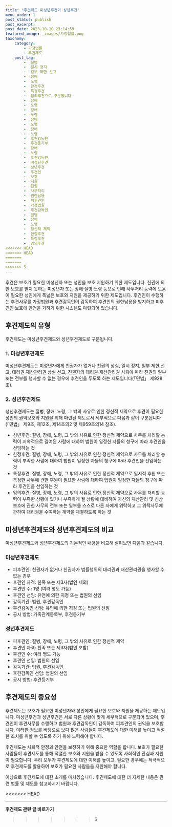 ```yaml
---
title: "후견제도 미성년후견과 성년후견"
menu_order: 1
post_status: publish
post_excerpt: 
post_date: 2023-10-10 23:14:59
featured_image: _images/가정법률.png
taxonomy:
    category:
        - 가정법률
        - 후견제도
    post_tag:
        -  질병
        -  일시 정지
        -  일부 제한 선고
        -  장애
        -  노령
        -  한정후견
        -  특정후견
        -  임의후견으로 구분됩니다
        -  장애
        -  노령
        -  장애
        -  노령
        -  장애
        -  노령
        -  장애
        -  노령
        -  후견감독인
        -  후견등기부
        -  장애
        -  노령
        -  후견감독인
        -  미성년후견
        -  성년후견
        -  후견인
        -  보호
        -  지원
        -  친권
        -  사무처리
        -  권한남용
        -  피후견인
        -  가정법원
        -  후견감독인
        -  질병
        -  장애
        -  노령
        -  정신적 제약
        -  한정후견
        -  특정후견
        -  임의후견
<<<<<<< HEAD
<<<<<<< HEAD
=======
=======
>>>>>>> 5
---
```




후견은 보호가 필요한 미성년자 또는 성인을 보호·지원하기 위한 제도입니다. 친권에 의한 보호를 받지 못하는 미성년자 또는 장애·질병·노령 등으로 인해 사무처리 능력에 도움이 필요한 성인에게 폭넓은 보호와 지원을 제공하기 위한 제도입니다. 후견인이 수행하는 후견사무를 가정법원과 후견감독인이 감독하여 후견인의 권한남용을 방지하고 피후견인 보호에 만전을 기하기 위한 시스템도 마련되어 있습니다.

## 후견제도의 유형

후견제도는 미성년후견제도와 성년후견제도로 구분됩니다. 

### 1. 미성년후견제도

미성년후견제도는 미성년자에게 친권자가 없거나 친권의 상실, 일시 정지, 일부 제한 선고, 대리권·재산관리권 상실 선고, 친권자의 대리권·재산관리권 사퇴에 따라 친권의 일부 또는 전부를 행사할 수 없는 경우에 후견인을 두도록 하는 제도입니다(「민법」 제928조).

### 2. 성년후견제도

성년후견제도는 질병, 장애, 노령, 그 밖의 사유로 인한 정신적 제약으로 후견이 필요한 성인의 권익보호와 지원을 위해 마련된 제도로서 세부적으로 다음과 같이 구분됩니다(「민법」 제9조, 제12조, 제14조의2 및 제959조의14 참조).

- 성년후견: 질병, 장애, 노령, 그 밖의 사유로 인한 정신적 제약으로 사무를 처리할 능력이 지속적으로 결여된 사람에 대하여 법원이 일정한 자들의 청구에 따라 후견인을 선임하는 것
- 한정후견: 질병, 장애, 노령, 그 밖의 사유로 인한 정신적 제약으로 사무를 처리할 능력이 부족한 사람에 대하여 법원이 일정한 자들의 청구에 따라 후견인을 선임하는 것
- 특정후견: 질병, 장애, 노령, 그 밖의 사유로 인한 정신적 제약으로 일시적 후원 또는 특정한 사무에 관한 후원이 필요한 사람에 대하여 법원이 일정한 자들의 청구에 따라 후견인을 선임하는 것
- 임의후견: 질병, 장애, 노령, 그 밖의 사유로 인한 정신적 제약으로 사무를 처리할 능력이 부족한 상황에 있거나 부족하게 될 상황에 대비하여 자신의 재산관리 및 신상보호에 관한 사무의 전부 또는 일부를 스스로 다른 자에게 위탁하고 그 위탁사무에 관하여 대리권을 수여하는 계약을 체결하도록 하는 것

## 미성년후견제도와 성년후견제도의 비교

미성년후견제도와 성년후견제도의 기본적인 내용을 비교해 살펴보면 다음과 같습니다.

### 미성년후견제도

- 피후견인: 친권자가 없거나 친권자가 법률행위의 대리권과 재산관리권을 행사할 수 없는 경우
- 후견인 자격: 친족 또는 제3자(법인 제외)
- 후견인 수: 1명 (여러 명도 가능)
- 후견인 선임: 유언에 의한 지정 또는 법원의 선임
- 감독기관: 법원, 후견감독인
- 후견감독인 선임: 유언에 의한 지정 또는 법원의 선임
- 공시 방법: 가족관계등록부, 후견등기부

### 성년후견제도

- 피후견인: 질병, 장애, 노령, 그 밖의 사유로 인한 정신적 제약
- 후견인 자격: 친족 또는 제3자(법인 포함)
- 후견인 수: 여러 명도 가능
- 후견인 선임: 법원의 선임
- 감독기관: 법원, 후견감독인
- 후견감독인 선임: 법원의 선임
- 공시 방법: 후견등기부

## 후견제도의 중요성

후견제도는 보호가 필요한 미성년자와 성인에게 필요한 보호와 지원을 제공하는 제도입니다. 미성년후견과 성년후견은 서로 다른 상황에 맞게 세부적으로 구분되어 있으며, 후견인이 후견사무를 수행하고 법원과 후견감독인이 감독하여 피후견인의 권익을 보호합니다. 이러한 정보를 바탕으로 보다 많은 사람들이 후견제도에 대한 이해를 높이고 적절한 조치를 취할 수 있도록 하기 위해 노력해야 합니다.

후견제도는 사회적 안정과 안전을 보장하기 위해 중요한 역할을 합니다. 보호가 필요한 사람들이 후견제도를 통해 적절한 보호와 지원을 받을 수 있도록 사회적인 관심과 지원이 필요합니다. 우리 모두가 후견제도에 대한 이해를 높이고, 필요한 경우에는 적극적으로 후견제도를 활용하여 보호가 필요한 사람들을 지원해야 합니다.

이상으로 후견제도에 대한 소개를 마치겠습니다. 후견제도에 대한 더 자세한 내용은 관련 법률 및 제도를 참고하시기 바랍니다.


<<<<<<< HEAD



<!-- wp:separator -->
<hr class="wp-block-separator has-alpha-channel-opacity"/>
<!-- /wp:separator -->

<!-- wp:group {"backgroundColor":"base","layout":{"type":"constrained"}} -->
<div class="wp-block-group has-base-background-color has-background"><!-- wp:paragraph {"align":"center","fontSize":"large"} -->
<p class="has-text-align-center has-large-font-size"><strong>후견제도 관련 글 바로가기</strong></p>
<!-- /wp:paragraph -->


<!-- wp:latest-posts
{"categories":[{"id":1980,"count":19,"description":"","link":"https://uknowlaw.com/category/%ed%9b%84%ea%b2%ac%ec%a0%9c%eb%8f%84/","name":"후견제도","slug":"후견제도","taxonomy":"category","parent":0,"meta":[],"_links":{"self":[{"href":"https://uknowlaw.com/wp-json/wp/v2/categories/1980"}],"collection":[{"href":"https://uknowlaw.com/wp-json/wp/v2/categories"}],"about":[{"href":"https://uknowlaw.com/wp-json/wp/v2/taxonomies/category"}],"wp:post_type":[{"href":"https://uknowlaw.com/wp-json/wp/v2/posts?categories=1980"}],"curies":[{"name":"wp","href":"https://api.w.org/{rel}","templated":true}]}}],"postsToShow":100,"excerptLength":28,"postLayout":"grid","columns":2,"featuredImageAlign":"left","featuredImageSizeSlug":"large","fontSize":"medium"} /--></div>
<!-- /wp:group -->
>>>>>>> 5
